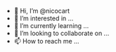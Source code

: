 - 👋 Hi, I’m @nicocart
- 👀 I’m interested in ...
- 🌱 I’m currently learning ...
- 💞️ I’m looking to collaborate on ...
- 📫 How to reach me ...

<!---
nicocart/nicocart is a ✨ special ✨ repository because its `README.md` (this file) appears on your GitHub profile.
You can click the Preview link to take a look at your changes.
--->
